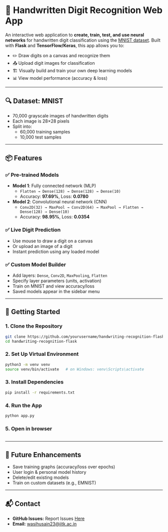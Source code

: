 # 🧠 Handwritten Digit Recognition Web App

An interactive web application to **create, train, test, and use neural networks** for handwritten digit classification using the [MNIST dataset](http://yann.lecun.com/exdb/mnist/). Built with **Flask** and **TensorFlow/Keras**, this app allows you to:

- ✏️ Draw digits on a canvas and recognize them
- 📤 Upload digit images for classification
- 🏗️ Visually build and train your own deep learning models
- 📊 View model performance (accuracy & loss)

---

## 🔍 Dataset: MNIST

- 70,000 grayscale images of handwritten digits
- Each image is 28×28 pixels
- Split into:
  - 60,000 training samples
  - 10,000 test samples

---

## 📦 Features

### ✅ Pre-trained Models
- **Model 1**: Fully connected network (MLP)
  - `Flatten → Dense(128) → Dense(128) → Dense(10)`
  - Accuracy: **97.69%**, Loss: **0.0780**
- **Model 2**: Convolutional neural network (CNN)
  - `Conv2D(32) → MaxPool → Conv2D(64) → MaxPool → Flatten → Dense(128) → Dense(10)`
  - Accuracy: **98.95%**, Loss: **0.0354**

### ✅ Live Digit Prediction
- Use mouse to draw a digit on a canvas
- Or upload an image of a digit
- Instant prediction using any loaded model

### ✅ Custom Model Builder
- Add layers: `Dense`, `Conv2D`, `MaxPooling`, `Flatten`
- Specify layer parameters (units, activation)
- Train on MNIST and view accuracy/loss
- Saved models appear in the sidebar menu

---

## 🚀 Getting Started

### 1. Clone the Repository
```bash
git clone https://github.com/yourusername/handwriting-recognition-flask.git
cd handwriting-recognition-flask
```

### 2. Set Up Virtual Environment
```bash
python3 -m venv venv
source venv/bin/activate   # on Windows: venv\Scripts\activate
```

### 3. Install Dependencies
```bash
pip install -r requirements.txt
```

### 4. Run the App
```bash
python app.py
```

### 5. Open in browser
```http://127.0.0.1:5000/
```

---
## 🧠 Future Enhancements

- Save training graphs (accuracy/loss over epochs)
- User login & personal model history
- Delete/edit existing models
- Train on custom datasets (e.g., EMNIST)

---

## 📬 Contact

- **GitHub Issues:** Report Issues [Here](https://github.com/Beginner10617/lxndria/issues)
- **Email:** wasihusain23@iitk.ac.in

